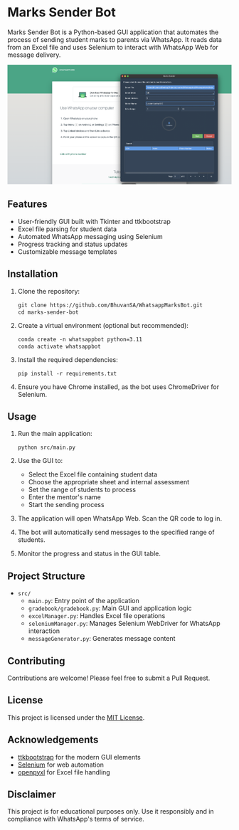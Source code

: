 # Marks Sender Bot

Marks Sender Bot is a Python-based GUI application that automates the process of sending student marks to parents via WhatsApp. It reads data from an Excel file and uses Selenium to interact with WhatsApp Web for message delivery.

![Marks Sender Bot GUI](/data/Preview.png)

## Features

-   User-friendly GUI built with Tkinter and ttkbootstrap
-   Excel file parsing for student data
-   Automated WhatsApp messaging using Selenium
-   Progress tracking and status updates
-   Customizable message templates

## Installation

1. Clone the repository:

    ```
    git clone https://github.com/BhuvanSA/WhatsappMarksBot.git
    cd marks-sender-bot
    ```

2. Create a virtual environment (optional but recommended):

    ```
    conda create -n whatsappbot python=3.11
    conda activate whatsappbot
    ```

3. Install the required dependencies:

    ```
    pip install -r requirements.txt
    ```

4. Ensure you have Chrome installed, as the bot uses ChromeDriver for Selenium.

## Usage

1. Run the main application:

    ```
    python src/main.py
    ```

2. Use the GUI to:

    - Select the Excel file containing student data
    - Choose the appropriate sheet and internal assessment
    - Set the range of students to process
    - Enter the mentor's name
    - Start the sending process

3. The application will open WhatsApp Web. Scan the QR code to log in.

4. The bot will automatically send messages to the specified range of students.

5. Monitor the progress and status in the GUI table.

<!-- ![Marks Sender Bot in Action](path/to/bot_in_action.gif) -->

## Project Structure

-   `src/`
    -   `main.py`: Entry point of the application
    -   `gradebook/gradebook.py`: Main GUI and application logic
    -   `excelManager.py`: Handles Excel file operations
    -   `seleniumManager.py`: Manages Selenium WebDriver for WhatsApp interaction
    -   `messageGenerator.py`: Generates message content

## Contributing

Contributions are welcome! Please feel free to submit a Pull Request.

## License

This project is licensed under the [MIT License](LICENSE).

## Acknowledgements

-   [ttkbootstrap](https://github.com/israel-dryer/ttkbootstrap) for the modern GUI elements
-   [Selenium](https://www.selenium.dev/) for web automation
-   [openpyxl](https://openpyxl.readthedocs.io/) for Excel file handling

## Disclaimer

This project is for educational purposes only. Use it responsibly and in compliance with WhatsApp's terms of service.
